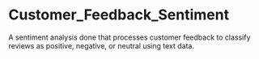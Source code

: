 # Customer_Feedback_Sentiment
A sentiment analysis done that processes customer feedback to classify reviews as positive, negative, or neutral using text data.
